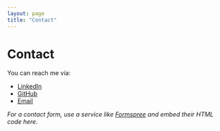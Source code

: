 ```yaml
---
layout: page
title: "Contact"
---
```


# Contact

You can reach me via:

- [LinkedIn](https://linkedin.com/in/yourprofile)
- [GitHub](https://github.com/yourusername)
- [Email](mailto:your-email@example.com)

_For a contact form, use a service like [Formspree](https://formspree.io/) and embed their HTML code here._
